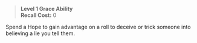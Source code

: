 > **Level 1 Grace Ability**  
> **Recall Cost:** 0

Spend a Hope to gain advantage on a roll to deceive or trick someone into believing a lie you tell them.

